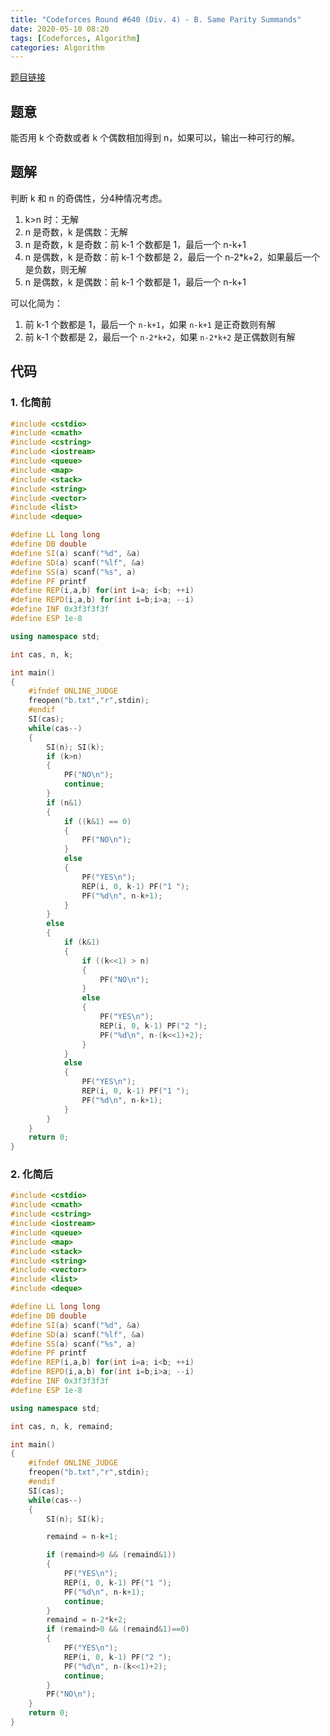 ```yaml
---
title: "Codeforces Round #640 (Div. 4) - B. Same Parity Summands"
date: 2020-05-10 08:20
tags: [Codeforces, Algorithm]
categories: Algorithm
---
```


[题目链接](https://codeforces.com/contest/1352/problem/B)

## 题意

能否用 k 个奇数或者 k 个偶数相加得到 n，如果可以，输出一种可行的解。

## 题解

<!-- more -->

判断 k 和 n 的奇偶性，分4种情况考虑。

1. k>n 时：无解
2. n 是奇数，k 是偶数：无解
3. n 是奇数，k 是奇数：前 k-1 个数都是 1，最后一个 n-k+1
4. n 是偶数，k 是奇数：前 k-1 个数都是 2，最后一个 n-2*k+2，如果最后一个是负数，则无解
5. n 是偶数，k 是偶数：前 k-1 个数都是 1，最后一个 n-k+1

可以化简为：

1. 前 k-1 个数都是 1，最后一个 `n-k+1`，如果 `n-k+1` 是正奇数则有解
2. 前 k-1 个数都是 2，最后一个 `n-2*k+2`，如果 `n-2*k+2` 是正偶数则有解

## 代码

### 1. 化简前

```cpp
#include <cstdio>
#include <cmath>
#include <cstring>
#include <iostream>
#include <queue>
#include <map>
#include <stack>
#include <string>
#include <vector>
#include <list>
#include <deque>

#define LL long long
#define DB double
#define SI(a) scanf("%d", &a)
#define SD(a) scanf("%lf", &a)
#define SS(a) scanf("%s", a)
#define PF printf
#define REP(i,a,b) for(int i=a; i<b; ++i)
#define REPD(i,a,b) for(int i=b;i>a; --i)
#define INF 0x3f3f3f3f
#define ESP 1e-8

using namespace std;

int cas, n, k;

int main()
{
    #ifndef ONLINE_JUDGE
    freopen("b.txt","r",stdin);
    #endif
    SI(cas);
    while(cas--)
    {
        SI(n); SI(k);
        if (k>n)
        {
            PF("NO\n");
            continue;
        }
        if (n&1)
        {
            if ((k&1) == 0)
            {
                PF("NO\n");
            }
            else
            {
                PF("YES\n");
                REP(i, 0, k-1) PF("1 ");
                PF("%d\n", n-k+1);
            }
        }
        else
        {
            if (k&1)
            {
                if ((k<<1) > n)
                {
                    PF("NO\n");
                }
                else
                {
                    PF("YES\n");
                    REP(i, 0, k-1) PF("2 ");
                    PF("%d\n", n-(k<<1)+2);
                }
            }
            else
            {
                PF("YES\n");
                REP(i, 0, k-1) PF("1 ");
                PF("%d\n", n-k+1);
            }
        }
    }
    return 0;
}
```

### 2. 化简后

```cpp
#include <cstdio>
#include <cmath>
#include <cstring>
#include <iostream>
#include <queue>
#include <map>
#include <stack>
#include <string>
#include <vector>
#include <list>
#include <deque>

#define LL long long
#define DB double
#define SI(a) scanf("%d", &a)
#define SD(a) scanf("%lf", &a)
#define SS(a) scanf("%s", a)
#define PF printf
#define REP(i,a,b) for(int i=a; i<b; ++i)
#define REPD(i,a,b) for(int i=b;i>a; --i)
#define INF 0x3f3f3f3f
#define ESP 1e-8

using namespace std;

int cas, n, k, remaind;

int main()
{
    #ifndef ONLINE_JUDGE
    freopen("b.txt","r",stdin);
    #endif
    SI(cas);
    while(cas--)
    {
        SI(n); SI(k);

        remaind = n-k+1;

        if (remaind>0 && (remaind&1))
        {
            PF("YES\n");
            REP(i, 0, k-1) PF("1 ");
            PF("%d\n", n-k+1);
            continue;
        }
        remaind = n-2*k+2;
        if (remaind>0 && (remaind&1)==0)
        {
            PF("YES\n");
            REP(i, 0, k-1) PF("2 ");
            PF("%d\n", n-(k<<1)+2);
            continue;
        }
        PF("NO\n");
    }
    return 0;
}
```
